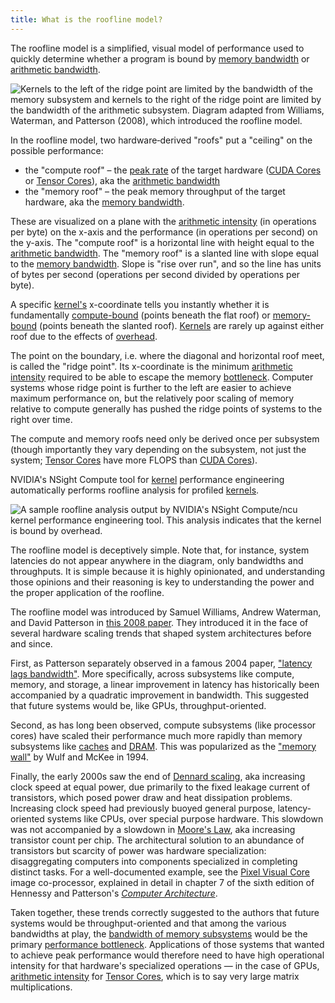 ```yaml
---
title: What is the roofline model?
---
```


The roofline model is a simplified, visual model of performance used to quickly determine whether a program is bound by [memory bandwidth](/gpu-glossary/perf/memory-bandwidth) or [arithmetic bandwidth](/gpu-glossary/perf/arithmetic-bandwidth).

![[Kernels](/gpu-glossary/device-software/kernel) to the left of the ridge point are [limited by the bandwidth of the memory subsystem](/gpu-glossary/perf/memory-bound) and [kernels](/gpu-glossary/device-software/kernel) to the right of the ridge point are [limited by the bandwidth of the arithmetic subsystem](/gpu-glossary/perf/compute-bound). Diagram adapted from [Williams, Waterman, and Patterson (2008)](https://people.eecs.berkeley.edu/~kubitron/cs252/handouts/papers/RooflineVyNoYellow.pdf), which introduced the roofline model.](themed-image://roofline-model.svg)

In the roofline model, two hardware‑derived "roofs" put a "ceiling" on the possible performance:

- the "compute roof" – the [peak rate](/gpu-glossary/perf/peak-rate) of the target hardware ([CUDA Cores](modal.com/gpu-glossary/device-hardware/cuda-core) or [Tensor Cores](/gpu-glossary/device-hardware/tensor-core)), aka the [arithmetic bandwidth](/gpu-glossary/perf/arithmetic-bandwidth)
- the "memory roof" – the peak memory throughput of the target hardware, aka the [memory bandwidth](/gpu-glossary/perf/memory-bandwidth).

These are visualized on a plane with the [arithmetic intensity](/gpu-glossary/perf/arithmetic-intensity) (in operations per byte) on the x-axis and the performance (in operations per second) on the y-axis. The "compute roof" is a horizontal line with height equal to the [arithmetic bandwidth](/gpu-glossary/perf/arithmetic-bandwidth). The "memory roof" is a slanted line with slope equal to the [memory bandwidth](/gpu-glossary/perf/memory-bandwidth). Slope is "rise over run", and so the line has units of bytes per second (operations per second divided by operations per byte).

A specific [kernel's](/gpu-glossary/device-software/kernel) x-coordinate tells you instantly whether it is fundamentally [compute-bound](/gpu-glossary/perf/compute-bound) (points beneath the flat roof) or [memory-bound](/gpu-glossary/perf/memory-bound) (points beneath the slanted roof). [Kernels](/gpu-glossary/device-software/kernel) are rarely up against either roof due to the effects of [overhead](/gpu-glossary/perf/overhead).

The point on the boundary, i.e. where the diagonal and horizontal roof meet, is called the "ridge point". Its x-coordinate is the minimum [arithmetic intensity](/gpu-glossary/perf/arithmetic-intensity) required to be able to escape the memory [bottleneck](/gpu-glossary/perf/performance-bottleneck). Computer systems whose ridge point is further to the left are easier to achieve maximum performance on, but the relatively poor scaling of memory relative to compute generally has pushed the ridge points of systems to the right over time.

The compute and memory roofs need only be derived once per subsystem (though importantly they vary depending on the subsystem, not just the system; [Tensor Cores](/gpu-glossary/device-hardware/tensor-core) have more FLOPS than [CUDA Cores](modal.com/gpu-glossary/device-hardware/cuda-core)).

NVIDIA's NSight Compute tool for [kernel](/gpu-glossary/device-software/kernel) performance engineering automatically performs roofline analysis for profiled [kernels](/gpu-glossary/device-software/kernel).

![A sample roofline analysis output by NVIDIA's NSight Compute/`ncu` kernel performance engineering tool. This analysis indicates that the kernel is bound by overhead.](GPU%20Performance%20Glossary%202251e7f1694980bd93e4f67a75c6e489/image.png)

The roofline model is deceptively simple. Note that, for instance, system latencies do not appear anywhere in the diagram, only bandwidths and throughputs. It is simple because it is highly opinionated, and understanding those opinions and their reasoning is key to understanding the power and the proper application of the roofline.

The roofline model was introduced by Samuel Williams, Andrew Waterman, and David Patterson in [this 2008 paper](https://people.eecs.berkeley.edu/~kubitron/cs252/handouts/papers/RooflineVyNoYellow.pdf). They introduced it in the face of several hardware scaling trends that shaped system architectures before and since.

First, as Patterson separately observed in a famous 2004 paper, ["latency lags bandwidth"](https://dl.acm.org/doi/pdf/10.1145/1022594.1022596). More specifically, across subsystems like compute, memory, and storage, a linear improvement in latency has historically been accompanied by a quadratic improvement in bandwidth. This suggested that future systems would be, like GPUs, throughput-oriented.

Second, as has long been observed, compute subsystems (like processor cores) have scaled their performance much more rapidly than memory subsystems like [caches](/gpu-glossary/device-hardware/l1-data-cache) and [DRAM](/gpu-glossary/device-hardware/gpu-ram). This was popularized as the ["memory wall"](https://www.eecs.ucf.edu/~lboloni/Teaching/EEL5708_2006/slides/wulf94.pdf) by Wulf and McKee in 1994.

Finally, the early 2000s saw the end of [Dennard scaling](https://en.wikipedia.org/wiki/Dennard_scaling), aka increasing clock speed at equal power, due primarily to the fixed leakage current of transistors, which posed power draw and heat dissipation problems. Increasing clock speed had previously buoyed general purpose, latency-oriented systems like CPUs, over special purpose hardware. This slowdown was not accompanied by a slowdown in [Moore's Law](https://en.wikipedia.org/wiki/Moore%27s_law), aka increasing transistor count per chip. The architectural solution to an abundance of transistors but scarcity of power was hardware specialization: disaggregating computers into components specialized in completing distinct tasks. For a well-documented example, see the [Pixel Visual Core](https://blog.google/products/pixel/pixel-visual-core-image-processing-and-machine-learning-pixel-2/) image co-processor, explained in detail in chapter 7 of the sixth edition of Hennessy and Patterson's [*Computer Architecture*](https://archive.org/details/computerarchitectureaquantitativeapproach6thedition/page/n13/mode/2up).

Taken together, these trends correctly suggested to the authors that future systems would be throughput-oriented and that among the various bandwidths at play, the [bandwidth of memory subsystems](/gpu-glossary/perf/memory-bandwidth) would be the primary [performance bottleneck](/gpu-glossary/perf/performance-bottleneck). Applications of those systems that wanted to achieve peak performance would therefore need to have high operational intensity for that hardware's specialized operations — in the case of GPUs, [arithmetic intensity](/gpu-glossary/perf/arithmetic-intensity) for [Tensor Cores](/gpu-glossary/perf/tensor-core),
which is to say very large matrix multiplications.
